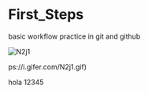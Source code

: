 # First_Steps
basic workflow practice in git and github

![N2j1](https://user-images.githubusercontent.com/38879192/132170701-63359837-31fe-4c87-bebf-86ba84ef1103.gif)

ps://i.gifer.com/N2j1.gif)

hola 12345